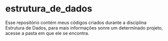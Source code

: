# estrutura_de_dados
Esse repositório contém meus códigos criados durante a disciplina Estrutura de Dados, para mais informações sonre um determinado projeto, acesse a pasta em que ele se encontra.
